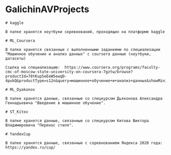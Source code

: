 # GalichinAVProjects

	# kaggle
	
	В папке хранятся ноутбуки соревнований, проходящих на платформе kaggle
	
	# ML_Coursera
	
	В папке хранятся связанные с выполненными заданиями по специализации "Машинное обучение и анализ данных" с coursera данные (ноутбуки, датасеты)
	
	Ссылка на специализацию:  https://www.coursera.org/programs/faculty-cmc-of-moscow-state-university-on-coursera-7gztw/browse?	productId=78tKup5eEeW5ewqD-4pukQ&productType=s12n&query=машинное+обучение+и+анализ+данных&showMiniModal=true
	
	# ML_Dyakonov
	
	В папке хранятся данные, связанные со спецкурсом Дьяконова Александра Геннадьевича "Введение в машинное обучение".
	
	# ST_Kitov
	
	В папке хранятся данные, связанные со спецкурсом Китова Виктора Владимировича "Перенос стиля".
	
	# YandexCup
	
	В папке хранятся данные, связанные с соревнованием Яндекса 2020 года: https://yandex.ru/cup/